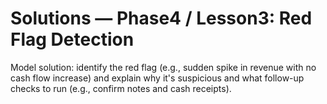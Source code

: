 # Solutions — Phase4 / Lesson3: Red Flag Detection

Model solution: identify the red flag (e.g., sudden spike in revenue with no cash flow increase) and explain why it's suspicious and what follow-up checks to run (e.g., confirm notes and cash receipts).
